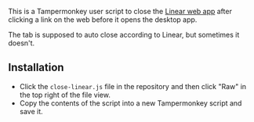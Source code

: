 This is a Tampermonkey user script to close the [Linear web app](https://linear.app/) after clicking a link on the web before it opens the desktop app.

The tab is supposed to auto close according to Linear, but sometimes it doesn't.

## Installation

- Click the `close-linear.js` file in the repository and then click "Raw" in the top right of the file view.
- Copy the contents of the script into a new Tampermonkey script and save it.
